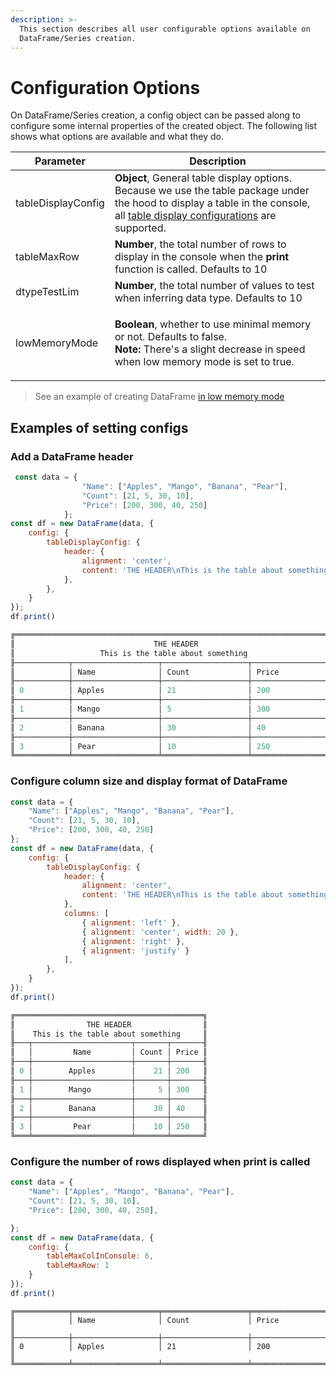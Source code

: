 ```yaml
---
description: >-
  This section describes all user configurable options available on
  DataFrame/Series creation.
---
```


# Configuration Options

On DataFrame/Series creation, a config object can be passed along to configure some internal properties of the created object. The following list shows what options are available and what they do. 

| Parameter          | Description                                                                                                                                                                                                           |
| ------------------ | --------------------------------------------------------------------------------------------------------------------------------------------------------------------------------------------------------------------- |
| tableDisplayConfig | **Object**, General table display options. Because we use the table package under the hood to display a table in the console, all [table display configurations](https://www.npmjs.com/package/table) are supported.  |
| tableMaxRow        | **Number**, the total number of rows to display in the console when the **print** function is called. Defaults to 10                                                                                                  |
| dtypeTestLim       | **Number**, the total number of values to test when inferring data type. Defaults to 10                                                                                                                               |
| lowMemoryMode      | <p><strong>Boolean</strong>, whether to use minimal memory or not. Defaults to false. <br><strong>Note:</strong> There's a slight decrease in speed when low memory mode is set to true. </p>                         |

> See an example of creating DataFrame [in low memory mode](dataframe/creating-a-dataframe.md#creating-a-dataframe-and-specifying-memory-mode)

## Examples of setting configs

### Add a DataFrame header

```javascript
 const data = {
                "Name": ["Apples", "Mango", "Banana", "Pear"],
                "Count": [21, 5, 30, 10],
                "Price": [200, 300, 40, 250]
            };
const df = new DataFrame(data, {
    config: {
        tableDisplayConfig: {
            header: {
                alignment: 'center',
                content: 'THE HEADER\nThis is the table about something',
            },
        },
    }
});
df.print()
```

```javascript
╔════════════════════════════════════════════════════════════════════════╗
║                               THE HEADER                               ║
║                   This is the table about something                    ║
╟────────────┬───────────────────┬───────────────────┬───────────────────╢
║            │ Name              │ Count             │ Price             ║
╟────────────┼───────────────────┼───────────────────┼───────────────────╢
║ 0          │ Apples            │ 21                │ 200               ║
╟────────────┼───────────────────┼───────────────────┼───────────────────╢
║ 1          │ Mango             │ 5                 │ 300               ║
╟────────────┼───────────────────┼───────────────────┼───────────────────╢
║ 2          │ Banana            │ 30                │ 40                ║
╟────────────┼───────────────────┼───────────────────┼───────────────────╢
║ 3          │ Pear              │ 10                │ 250               ║
╚════════════╧═══════════════════╧═══════════════════╧═══════════════════╝
```

### Configure column size and display format of DataFrame

```javascript
const data = {
    "Name": ["Apples", "Mango", "Banana", "Pear"],
    "Count": [21, 5, 30, 10],
    "Price": [200, 300, 40, 250]
};
const df = new DataFrame(data, {
    config: {
        tableDisplayConfig: {
            header: {
                alignment: 'center',
                content: 'THE HEADER\nThis is the table about something',
            },
            columns: [
                { alignment: 'left' },
                { alignment: 'center', width: 20 },
                { alignment: 'right' },
                { alignment: 'justify' }
            ],
        },
    }
});
df.print()
```

```javascript
╔══════════════════════════════════════════╗
║                THE HEADER                ║
║    This is the table about something     ║
╟───┬──────────────────────┬───────┬───────╢
║   │         Name         │ Count │ Price ║
╟───┼──────────────────────┼───────┼───────╢
║ 0 │        Apples        │    21 │ 200   ║
╟───┼──────────────────────┼───────┼───────╢
║ 1 │        Mango         │     5 │ 300   ║
╟───┼──────────────────────┼───────┼───────╢
║ 2 │        Banana        │    30 │ 40    ║
╟───┼──────────────────────┼───────┼───────╢
║ 3 │         Pear         │    10 │ 250   ║
╚═══╧══════════════════════╧═══════╧═══════╝
```

### Configure the number of rows displayed when **print** is called

```javascript
const data = {
    "Name": ["Apples", "Mango", "Banana", "Pear"],
    "Count": [21, 5, 30, 10],
    "Price": [200, 300, 40, 250],

};
const df = new DataFrame(data, {
    config: {
        tableMaxColInConsole: 6,
        tableMaxRow: 1
    }
});
df.print()
```

```
╔════════════╤═══════════════════╤═══════════════════╤═══════════════════╗
║            │ Name              │ Count             │ Price             ║
╟────────────┼───────────────────┼───────────────────┼───────────────────╢
║ 0          │ Apples            │ 21                │ 200               ║
╚════════════╧═══════════════════╧═══════════════════╧═══════════════════╝
```
